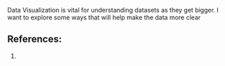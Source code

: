 Data Visualization is vital for understanding datasets as they get bigger. I want to explore some ways that will help make the data more clear

## References:
1. 

